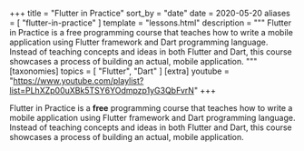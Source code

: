 +++
title = "Flutter in Practice"
sort_by = "date"
date = 2020-05-20
aliases = [
  "flutter-in-practice"
]
template = "lessons.html"
description = """
Flutter in Practice is a free programming course that teaches how to write a mobile application using Flutter framework and Dart programming language. Instead of teaching concepts and ideas in both Flutter and Dart, this course showcases a process of building an actual, mobile application.
"""
[taxonomies]
topics = [ "Flutter", "Dart" ]
[extra]
youtube = "https://www.youtube.com/playlist?list=PLhXZp00uXBk5TSY6YOdmpzp1yG3QbFvrN"
+++

Flutter in Practice is a **free** programming course that teaches how to write a mobile application using Flutter framework and Dart programming language. Instead of teaching concepts and ideas in both Flutter and Dart, this course showcases a process of building an actual, mobile application.
